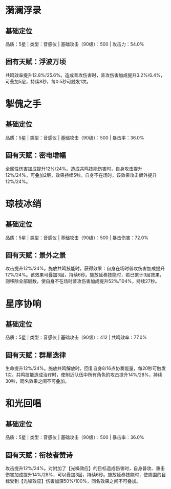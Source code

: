 # 漪澜浮录
## 基础定位
品质：5星 | 类型：音感仪 | 基础攻击（90级）：500 | 攻击力：54.0%
## 固有天赋：浮波万顷
共鸣效率提升12.8%/25.6%。造成普攻伤害时，普攻伤害加成提升3.2%/6.4%，可叠加5层，持续8秒，每0.5秒可触发1次。

# 掣傀之手
## 基础定位
品质：5星 | 类型：音感仪 | 基础攻击（90级）：500 | 暴击率：36.0%
## 固有天赋：密电增幅
全属性伤害加成提升12%/24%。造成共鸣技能伤害时，自身攻击提升12%/24%，可叠加2层，效果持续5秒。自身不在场时，该效果攻击额外提升12%/24%。

# 琼枝冰绡
## 基础定位
品质：5星 | 类型：音感仪 | 基础攻击（90级）：500 | 暴击伤害：72.0%
## 固有天赋：景外之景
攻击提升12%/24%。施放共鸣技能时，获得效果：自身在场时普攻伤害加成提升12%/24%。该效果可叠加3层，持续6秒。施放延奏技能时，若已累计3层效果，则移除全部层数，使自身不在场时普攻伤害加成提升52%/104%，持续27秒。

# 星序协响
## 基础定位
品质：5星 | 类型：音感仪 | 基础攻击（90级）：412 | 共鸣效率：77.0%
## 固有天赋：群星迭律
生命提升12%/24%。施放共鸣解放时，回复自身8/16点协奏能量，每20秒可触发1次。共鸣技能造成治疗时，使附近队伍中所有角色的攻击提升14%/28%，持续30秒，同名效果之间不可叠加。

# 和光回唱
## 基础定位
品质：5星 | 类型：音感仪 | 基础攻击（90级）：500 | 暴击率：36.0%
## 固有天赋：衔枝者赞诗
攻击提升12%/24%。对附加了【光噪效应】的目标造成伤害时，自身普攻、重击伤害加成提升14%/28%，可以叠加3层，持续6秒。施放延奏技能时，使周围的目标受到【光噪效应】伤害加深50%/100%，同名效果之间不可叠加。